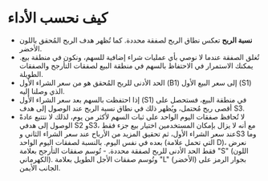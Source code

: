 # **كيف نحسب الأداء**
- **نسبة الربح** تعكس نطاق الربح لصفقة محددة. كما تُظهر هدف الربح المُحقق باللون الأخضر.
- تُغلق الصفقة عندما لا نوصي بأي عمليات شراء إضافية للسهم، ونكون في منطقة بيع. يمكنك الاستمرار في الاحتفاظ بالسهم في منطقة البيع لصفقات التأرجح والصفقات الطويلة.
- الحد الأدنى للربح المُحقق هو من سعر الشراء الأول (B1) إلى سعر البيع الأول (S1) الذي وصلنا إليه.
- إذا احتفظت بالسهم بعد سعر الشراء الأول (S1) في منطقة البيع، فستحصل على أقصى ربح مُحتمل، ويُظهر ذلك في نطاق نسبة الربح عند الوصول إلى هدف S3.
- لا تُحافظ صفقات اليوم الواحد على ثبات السهم لأكثر من يوم، لذلك لا نتتبع عادةً الوصول إلى هدفي S2 وS3، مع أنه لا يزال بإمكان المستخدمين اختيار بيع جزء فقط عند سعر الشراء الأول، ثم تحقيق المزيد من الأرباح عند سعر الشراء الثاني وS3 وما بعده في نفس اليوم. بالنسبة لصفقات اليوم الواحد (التي تحمل علامة D)، نعرض فقط الحد الأدنى للربح لصفقة محددة. - تُوسم صفقات التأرجح بعلامة "S" (اللون الكهرماني). وتُوسم صفقات الأجل الطويل بعلامة "L" (الأخضر) بجوار الرمز على الجانب الأيمن.